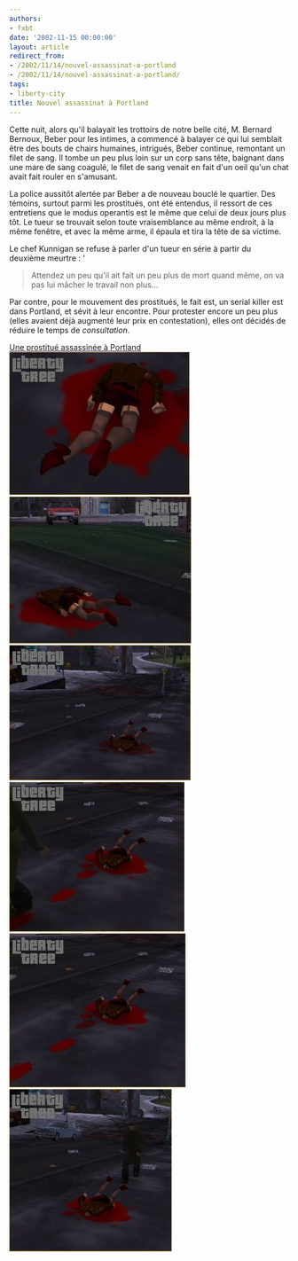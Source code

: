 ```yaml
---
authors:
- fxbt
date: '2002-11-15 00:00:00'
layout: article
redirect_from:
- /2002/11/14/nouvel-assassinat-a-portland
- /2002/11/14/nouvel-assassinat-a-portland/
tags:
- liberty-city
title: Nouvel assassinat à Portland
---
```



Cette nuit, alors qu'il balayait les trottoirs de notre belle cité, M. Bernard Bernoux, Beber pour les intimes, a commencé à balayer ce qui lui semblait être des bouts de chairs humaines, intrigués, Beber continue, remontant un filet de sang. Il tombe un peu plus loin sur un corp sans tête, baignant dans une mare de sang coagulé, le filet de sang venait en fait d'un oeil qu'un chat avait fait rouler en s'amusant.

La police aussitôt alertée par Beber a de nouveau bouclé le quartier. Des témoins, surtout parmi les prostitués, ont été entendus, il ressort de ces entretiens que le modus operantis est le même que celui de deux jours plus tôt. Le tueur se trouvait selon toute vraisemblance au même endroit, à la même fenêtre, et avec la même arme, il épaula et tira la tête de sa victime.

Le chef Kunnigan se refuse à parler d'un tueur en série à partir du deuxième meurtre : '

> Attendez un peu qu'il ait fait un peu plus de mort quand même, on va pas lui mâcher le travail non plus...

Par contre, pour le mouvement des prostitués, le fait est, un serial killer est dans Portland, et sévit à leur encontre. Pour protester encore un peu plus (elles avaient déjà augmenté leur prix en contestation), elles ont décidés de réduire le temps de _consultation_.

[Une prostitué assassinée à Portland](/2002/11/13/une-prostitue-assassinee-a-portland/)
![](/content/images/v1/user21/portland_b_1.jpg)
![](/content/images/v1/user21/portland_b_2.jpg)
![](/content/images/v1/user21/portland_b_6.jpg)
![](/content/images/v1/user21/portland_b_4.jpg)
![](/content/images/v1/user21/portland_b_5.jpg)
![](/content/images/v1/user21/portland_b_3.jpg)